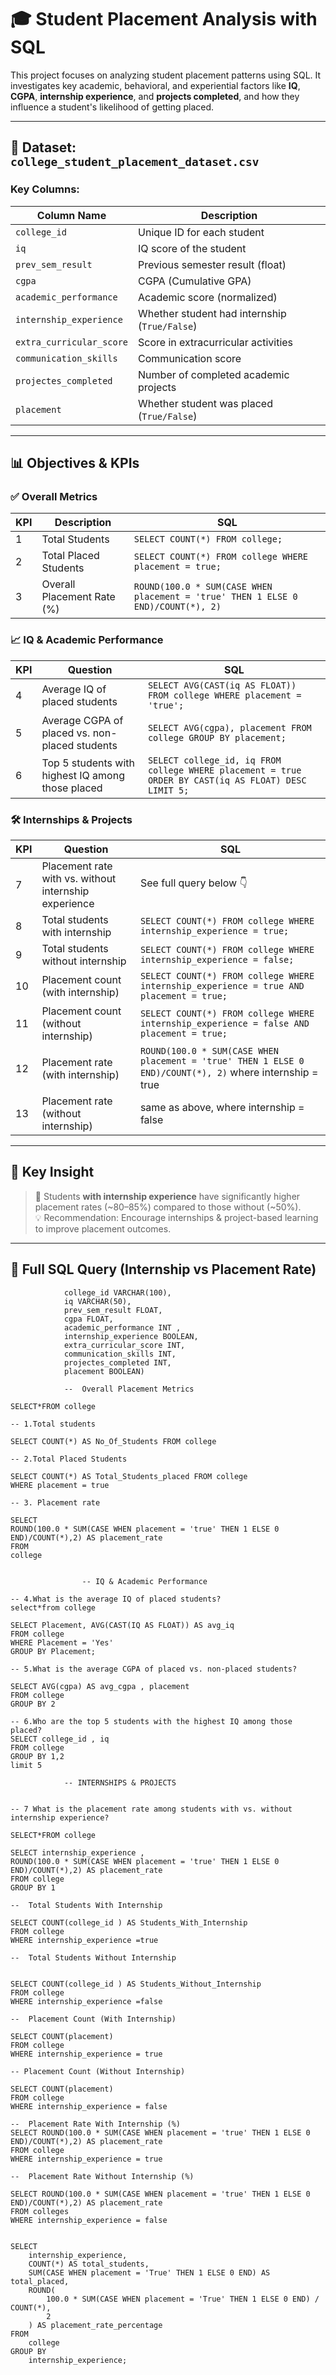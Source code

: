 # 🎓 Student Placement Analysis with SQL

This project focuses on analyzing student placement patterns using SQL. It investigates key academic, behavioral, and experiential factors like **IQ**, **CGPA**, **internship experience**, and **projects completed**, and how they influence a student's likelihood of getting placed.

---

## 📁 Dataset: `college_student_placement_dataset.csv`

### Key Columns:

| Column Name             | Description                                     |
|-------------------------|-------------------------------------------------|
| `college_id`            | Unique ID for each student                     |
| `iq`                    | IQ score of the student                        |
| `prev_sem_result`       | Previous semester result (float)               |
| `cgpa`                  | CGPA (Cumulative GPA)                          |
| `academic_performance` | Academic score (normalized)                    |
| `internship_experience`| Whether student had internship (`True/False`)  |
| `extra_curricular_score`| Score in extracurricular activities           |
| `communication_skills` | Communication score                            |
| `projectes_completed`  | Number of completed academic projects          |
| `placement`            | Whether student was placed (`True/False`)     |

---

## 📊 Objectives & KPIs

### ✅ Overall Metrics

| KPI | Description                         | SQL |
|-----|-------------------------------------|-----|
| 1   | Total Students                      | `SELECT COUNT(*) FROM college;` |
| 2   | Total Placed Students               | `SELECT COUNT(*) FROM college WHERE placement = true;` |
| 3   | Overall Placement Rate (%)          | `ROUND(100.0 * SUM(CASE WHEN placement = 'true' THEN 1 ELSE 0 END)/COUNT(*), 2)` |

### 📈 IQ & Academic Performance

| KPI | Question                                             | SQL |
|-----|------------------------------------------------------|-----|
| 4   | Average IQ of placed students                        | `SELECT AVG(CAST(iq AS FLOAT)) FROM college WHERE placement = 'true';` |
| 5   | Average CGPA of placed vs. non-placed students       | `SELECT AVG(cgpa), placement FROM college GROUP BY placement;` |
| 6   | Top 5 students with highest IQ among those placed    | `SELECT college_id, iq FROM college WHERE placement = true ORDER BY CAST(iq AS FLOAT) DESC LIMIT 5;` |

### 🛠️ Internships & Projects

| KPI | Question                                                                 | SQL |
|-----|--------------------------------------------------------------------------|-----|
| 7   | Placement rate with vs. without internship experience                    | See full query below 👇 |
| 8   | Total students with internship                                           | `SELECT COUNT(*) FROM college WHERE internship_experience = true;` |
| 9   | Total students without internship                                        | `SELECT COUNT(*) FROM college WHERE internship_experience = false;` |
| 10  | Placement count (with internship)                                        | `SELECT COUNT(*) FROM college WHERE internship_experience = true AND placement = true;` |
| 11  | Placement count (without internship)                                     | `SELECT COUNT(*) FROM college WHERE internship_experience = false AND placement = true;` |
| 12  | Placement rate (with internship)                                         | `ROUND(100.0 * SUM(CASE WHEN placement = 'true' THEN 1 ELSE 0 END)/COUNT(*), 2)` where internship = true |
| 13  | Placement rate (without internship)                                      | same as above, where internship = false |

---

## 🧠 Key Insight

> 📌 Students **with internship experience** have significantly higher placement rates (~80–85%) compared to those without (~50%).  
> 💡 Recommendation: Encourage internships & project-based learning to improve placement outcomes.

---

## 🧾 Full SQL Query (Internship vs Placement Rate)

```CREATE TABLE college  (
			college_id VARCHAR(100),
			iq VARCHAR(50),
			prev_sem_result FLOAT,
			cgpa FLOAT,
			academic_performance INT ,
			internship_experience BOOLEAN,
			extra_curricular_score INT,
			communication_skills INT,
			projectes_completed INT,
			placement BOOLEAN)

			--  Overall Placement Metrics

SELECT*FROM college

-- 1.Total students

SELECT COUNT(*) AS No_Of_Students FROM college 

-- 2.Total Placed Students

SELECT COUNT(*) AS Total_Students_placed FROM college
WHERE placement = true

-- 3. Placement rate 

SELECT
ROUND(100.0 * SUM(CASE WHEN placement = 'true' THEN 1 ELSE 0 END)/COUNT(*),2) AS placement_rate
FROM 
college


				-- IQ & Academic Performance

-- 4.What is the average IQ of placed students?
select*from college

SELECT Placement, AVG(CAST(IQ AS FLOAT)) AS avg_iq
FROM college
WHERE Placement = 'Yes'
GROUP BY Placement;

-- 5.What is the average CGPA of placed vs. non-placed students?

SELECT AVG(cgpa) AS avg_cgpa , placement
FROM college
GROUP BY 2

-- 6.Who are the top 5 students with the highest IQ among those placed?
SELECT college_id , iq 
FROM college
GROUP BY 1,2
limit 5

			-- INTERNSHIPS & PROJECTS

			
-- 7 What is the placement rate among students with vs. without internship experience?

SELECT*FROM college

SELECT internship_experience ,
ROUND(100.0 * SUM(CASE WHEN placement = 'true' THEN 1 ELSE 0 END)/COUNT(*),2) AS placement_rate
FROM college
GROUP BY 1

-- 	Total Students With Internship

SELECT COUNT(college_id ) AS Students_With_Internship
FROM college
WHERE internship_experience =true

-- 	Total Students Without Internship


SELECT COUNT(college_id ) AS Students_Without_Internship
FROM college
WHERE internship_experience =false

--  Placement Count (With Internship)

SELECT COUNT(placement)
FROM college
WHERE internship_experience = true

-- Placement Count (Without Internship)

SELECT COUNT(placement)
FROM college
WHERE internship_experience = false

--	Placement Rate With Internship (%)
SELECT ROUND(100.0 * SUM(CASE WHEN placement = 'true' THEN 1 ELSE 0 END)/COUNT(*),2) AS placement_rate
FROM college
WHERE internship_experience = true

-- 	Placement Rate Without Internship (%)

SELECT ROUND(100.0 * SUM(CASE WHEN placement = 'true' THEN 1 ELSE 0 END)/COUNT(*),2) AS placement_rate
FROM colleges
WHERE internship_experience = false


SELECT 
    internship_experience,
    COUNT(*) AS total_students,
    SUM(CASE WHEN placement = 'True' THEN 1 ELSE 0 END) AS total_placed,
    ROUND(
        100.0 * SUM(CASE WHEN placement = 'True' THEN 1 ELSE 0 END) / COUNT(*), 
        2
    ) AS placement_rate_percentage
FROM 
    college
GROUP BY 
    internship_experience;






















